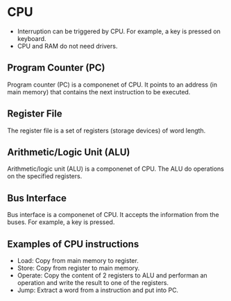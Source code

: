 # CPU
* Interruption can be triggered by CPU. For example, a key is pressed on keyboard.
* CPU and RAM do not need drivers.


## Program Counter (PC)

Program counter (PC) is a componenet of CPU. It points to an address (in main memory) that contains the next instruction to be executed.

## Register File
The register file is a set of registers (storage devices) of word length.

## Arithmetic/Logic Unit (ALU)

Arithmetic/logic unit (ALU) is a componenet of CPU.
The ALU do operations on the specified registers.

## Bus Interface

Bus interface is a componenet of CPU.
It accepts the information from the buses.
For example, a key is pressed.

## Examples of CPU instructions

* Load: Copy from main memory to register.
* Store: Copy from register to main memory.
* Operate: Copy the content of 2 registers to ALU and performan an operation and write the result to one of the registers.
* Jump: Extract a word from a instruction and put into PC.


